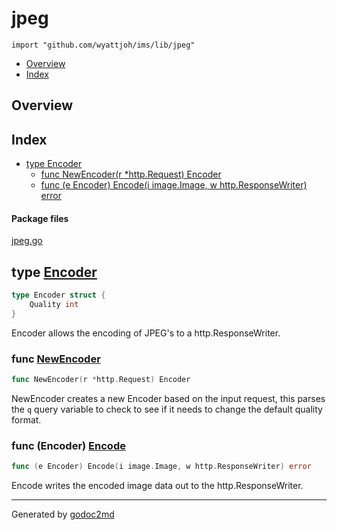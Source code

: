 

# jpeg
`import "github.com/wyattjoh/ims/lib/jpeg"`

* [Overview](#pkg-overview)
* [Index](#pkg-index)

## <a name="pkg-overview">Overview</a>



## <a name="pkg-index">Index</a>
* [type Encoder](#Encoder)
  * [func NewEncoder(r *http.Request) Encoder](#NewEncoder)
  * [func (e Encoder) Encode(i image.Image, w http.ResponseWriter) error](#Encoder.Encode)


#### <a name="pkg-files">Package files</a>
[jpeg.go](/src/github.com/wyattjoh/ims/lib/jpeg/jpeg.go) 






## <a name="Encoder">type</a> [Encoder](/src/target/jpeg.go?s=667:703#L21)
``` go
type Encoder struct {
    Quality int
}
```
Encoder allows the encoding of JPEG's to a http.ResponseWriter.







### <a name="NewEncoder">func</a> [NewEncoder](/src/target/jpeg.go?s=390:430#L9)
``` go
func NewEncoder(r *http.Request) Encoder
```
NewEncoder creates a new Encoder based on the input request, this
parses the `q` query variable to check to see if it needs to change the
default quality format.





### <a name="Encoder.Encode">func</a> (Encoder) [Encode](/src/target/jpeg.go?s=777:844#L26)
``` go
func (e Encoder) Encode(i image.Image, w http.ResponseWriter) error
```
Encode writes the encoded image data out to the http.ResponseWriter.








- - -
Generated by [godoc2md](http://godoc.org/github.com/davecheney/godoc2md)
